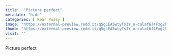 ```yaml
---
title:  "Picture perfect"
metadate: "hide"
categories: [ Rear Pussy ]
image: "https://external-preview.redd.it/q5gLEA5wtyTsIY_o-calaf6J4Fxg2R2MNY3bB9aEDhc.png?auto=webp&s=38361c96de7ceb7565625832f7861f97a0229fb6"
thumb: "https://external-preview.redd.it/q5gLEA5wtyTsIY_o-calaf6J4Fxg2R2MNY3bB9aEDhc.png?width=640&crop=smart&auto=webp&s=488b8f10767289da343ce81c11aaa8f36b50892a"
visit: ""
---
```

Picture perfect
